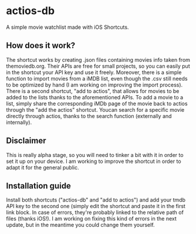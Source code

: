 # actios-db
A simple movie watchlist made with iOS Shortcuts.

## How does it work?
The shortcut works by creating .json files containing movies info taken from themoviedb.org. Their APIs are free for small projects, so you can easily put in the shortcut your API key and use it freely. 
Moreover, there is a simple function to import movies from a iMDB list, even though the .csv still needs to be optimized by hand (I am working on improving the import process). 
There is a second shortcut, "add to actios", that allows for movies to be added to the lists thanks to the aforementioned APIs. To add a movie to a list, simply share the corresponding iMDb page of the movie back to actios through the "add the actios" shortcut. Youcan search for a specific movie directly through actios, thanks to the search function (externally and internally).

## Disclaimer
This is really alpha stage, so you will need to tinker a bit with it in order to set it up on your device. I am working to improve the shortcut in order to adapt it for the general public.

## Installation guide
Install both shortcuts ("actios-db" and "add to actios") and add your tmdb API key to the second one (simply edit the shortcut and paste it in the first link block.
In case of errors, they're probably linked to the relative path of files (thanks iOS!). I am working on fixing this kind of errors in the next update, but in the meantime you could change them yourself.

